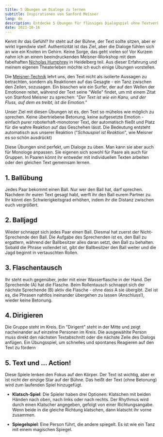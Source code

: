 ```yaml
---
title: 5 Übungen um Dialoge zu lernen
subtitle: Inspirationen von Sanford Meisner
lang: de 
description: Entdecke 5 Übungen für flüssiges Dialogspiel ohne Textverkrampfung inspiriert von der Meisner Technik.
date: 2023-10-16
--- 
```

Kennt ihr das Gefühl? Ihr steht auf der Bühne, der Text sollte sitzen, aber er wirkt irgendwie steif. Authentizität ist das Ziel, aber die Dialoge fühlen sich an wie ein Knoten im Gehirn. Keine Sorge, das geht vielen so! Vor Kurzem nahm ich an einem beeindruckenden Meisner-Workshop mit dem fabelhaften [Nicholas Humphrey](https://www.ph-heidelberg.de/theaterpaedagogik-1/personen/leitung-und-organisation/nicholas-humphrey/) in Heidelberg teil. Aus dieser Erfahrung und meinem eigenen Theaterleben möchte ich euch einige Übungen vorstellen.

Die [Meisner-Technik](https://de.wikipedia.org/wiki/Meisner-Technik) lehrt uns, den Text nicht als isolierte Aussagen zu betrachten, sondern als Reaktionen auf das Gesagte - ein Tanz zwischen den Zeilen, sozusagen. Ein bisschen wie ein Surfer, der auf den Wellen der Emotionen reitet, während der Text seine "Welle" findet, um mit einem Zitat von Stanford Meisner zu sprechen: "*Der Text ist wie ein Kanu, und der Fluss, auf dem es treibt, ist die Emotion.*"

Unser Ziel mit diesen Übungen ist es, den Text so mühelos wie möglich zu sprechen. Keine übertriebene Betonung, keine aufgesetzte Emotion - einfach purer roboterhaft-monotoner Text, der automatisch fließt und Platz für die wahre Reaktion auf das Geschehen lässt. Die Bedeutung entsteht automatisch aus unserer Reaktion ("*Schauspiel ist Reaktion*", wie Meisner es so schön ausdrückt)

Diese Übungen sind perfekt, um Dialoge zu üben. Man kann sie aber auch für Monologe anpassen. Sie eigenen sich sowohl für Paare als auch für Gruppen. In Paaren könnt ihr entweder mit individuellen Texten arbeiten oder den gleichen Text gemeinsam lernen.

## 1. Ballübung
Jedes Paar bekommt einen Ball. Nur wer den Ball hat, darf sprechen. Nachdem ihr euren Text gesagt habt, werft ihr den Ball eurem Partner zu. Ihr könnt den Schwierigkeitsgrad erhöhen, indem ihr die Distanz zwischen euch vergrößert.

## 2. Balljagd
Wieder schnappt sich jedes Paar einen Ball. Diesmal hat zuerst der Nicht-Sprechende den Ball. Die Aufgabe des Sprechenden ist es, den Ball zu ergattern, während der Ballbesitzer alles daran setzt, den Ball zu behalten. Sobald die Phrase vollendet ist, gibt der Ballbesitzer den Ball weiter und die Jagd beginnt in vertauschten Rollen.

## 3. Flaschentausch
Ihr steht euch gegenüber, jeder mit einer Wasserflasche in der Hand. Der Sprechende (A) hat die Flasche. Beim Rollentausch schnappt sich der nächste Sprechende (B) aktiv die Flasche - ohne dass A sie übergibt. Ziel ist es, die Phrasen nahtlos ineinander übergehen zu lassen (Anschluss!), wieder keine Betonung.

## 4. Dirigieren
Die Gruppe steht im Kreis. Ein "Dirigent" steht in der Mitte und zeigt nacheinander auf einzelne Personen im Kreis. Die ausgewählte Person muss direkt den nächsten Textabschnitt oder die nächste Zeile des Dialogs anfügen. Ein Übungsspiel, um schnelles und spontanes Reagieren auf den Text zu fördern

## 5. Text und ... Action!
Diese Spiele lenken den Fokus auf den Körper. Der Text ist wichtig, aber er ist nicht der einzige Star auf der Bühne. Das heißt der Text (ohne Betonung) wird zum laufenden Spiel hinzugefügt. 

* **Klatsch-Spiel**: Die Spieler haben drei Optionen: Klatschen mit beiden Händen nach oben, nach links oder nach rechts. Der Rhythmus wird durch einen Klatscher angegeben, gefolgt von einer Richtungsangabe. Wenn beide in die gleiche Richtung klatschen, dann klatscht ihr vorne zusammen.

* **Spiegelspiel**: Eine Person führt, die andere spiegelt. Es ist wie ein Tanz mit einem magischen Spiegel.
